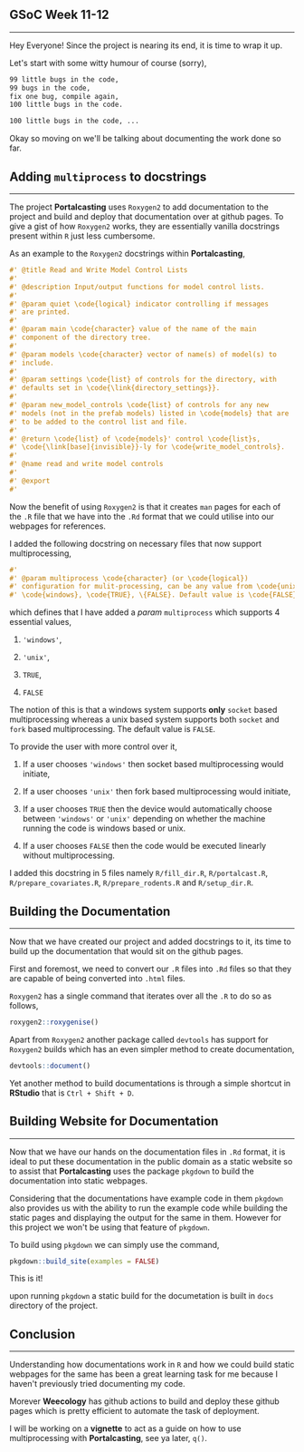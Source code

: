 ## GSoC Week 11-12

---

Hey Everyone! Since the project is nearing its end, it is time to wrap it up.

Let's start with some witty humour of course (sorry),

```bash
99 little bugs in the code,
99 bugs in the code,
fix one bug, compile again,
100 little bugs in the code.

100 little bugs in the code, ...
```

Okay so moving on we'll be talking about documenting the work done so far.

## Adding `multiprocess` to docstrings

---

The project **Portalcasting** uses `Roxygen2` to add documentation to the project and build and deploy that documentation over at github pages. To give a gist of how `Roxygen2` works, they are essentially vanilla docstrings present within `R` just less cumbersome. 

As an example to the `Roxygen2` docstrings within **Portalcasting**, 

```haskell
#' @title Read and Write Model Control Lists
#'
#' @description Input/output functions for model control lists.
#'
#' @param quiet \code{logical} indicator controlling if messages 
#' are printed.
#'
#' @param main \code{character} value of the name of the main 
#' component of the directory tree. 
#'
#' @param models \code{character} vector of name(s) of model(s) to 
#' include.
#'
#' @param settings \code{list} of controls for the directory, with 
#' defaults set in \code{\link{directory_settings}}.
#'
#' @param new_model_controls \code{list} of controls for any new 
#' models (not in the prefab models) listed in \code{models} that are 
#' to be added to the control list and file.
#'
#' @return \code{list} of \code{models}' control \code{list}s, 
#' \code{\link[base]{invisible}}-ly for \code{write_model_controls}.
#'  
#' @name read and write model controls
#'
#' @export
#'
```

Now the benefit of using `Roxygen2` is that it creates `man` pages for each of the `.R` file that we have into the `.Rd` format that we could utilise into our webpages for references.

I added the following docstring on necessary files that now support multiprocessing,

```haskell
#'
#' @param multiprocess \code{character} (or \code{logical}) 
#' configuration for mulit-processing, can be any value from \code{unix}, 
#' \code{windows}, \code{TRUE}, \{FALSE}. Default value is \code{FALSE}.
```

which defines that I have added a *param* `multiprocess` which supports 4 essential values,

1. `'windows'`,

2. `'unix'`,

3. `TRUE`,

4. `FALSE`

The notion of this is that a windows system supports **only** `socket` based multiprocessing whereas a unix based system supports both `socket` and `fork` based multiprocessing. The default value is `FALSE`.

To provide the user with more control over it,

1. If a user chooses `'windows'` then socket based multiprocessing would initiate, 

2. If a user chooses `'unix'` then fork based multiprocessing would initiate,

3. If a user chooses `TRUE` then the device would automatically choose between `'windows'` or `'unix'` depending on whether the machine running the code is windows based or unix.

4. If a user chooses `FALSE` then the code would be executed linearly without multiprocessing.

I added this docstring in 5 files namely `R/fill_dir.R`, `R/portalcast.R`, `R/prepare_covariates.R`, `R/prepare_rodents.R` and `R/setup_dir.R`.

## Building the Documentation

---

Now that we have created our project and added docstrings to it, its time to build up the documentation that would sit on the github pages.

First and foremost, we need to convert our `.R` files into `.Rd` files so that they are capable of being converted into `.html` files.

`Roxygen2` has a single command that iterates over all the `.R` to do so as follows,

```r
roxygen2::roxygenise()
```

Apart from `Roxygen2` another package called `devtools` has support for `Roxygen2` builds which has an even simpler method to create documentation,

```r
devtools::document()
```

Yet another method to build documentations is through a simple shortcut in **RStudio** that is `Ctrl + Shift + D`.

## Building Website for Documentation

---

Now that we have our hands on the documentation files in `.Rd` format, it is ideal to put these documentation in the public domain as a static website so to assist that **Portalcasting** uses the package `pkgdown` to build the documentation into static webpages.

Considering that the documentations have example code in them `pkgdown` also provides us with the ability to run the example code while building the static pages and displaying the output for the same in them. However for this project we won't be using that feature of `pkgdown`.

To build using `pkgdown` we can simply use the command,

```r
pkgdown::build_site(examples = FALSE)
```

This is it! 

upon running `pkgdown` a static build for the documetation is built in `docs` directory of the project.

## Conclusion

---

Understanding how documentations work in `R` and how we could build static webpages for the same has been a great learning task for me because I haven't previously tried documenting my code. 

Morever **Weecology** has github actions to build and deploy these github pages which is pretty efficient to automate the task of deployment.

I will be working on a **vignette** to act as a guide on how to use multiprocessing with **Portalcasting**, see ya later, `q()`.
